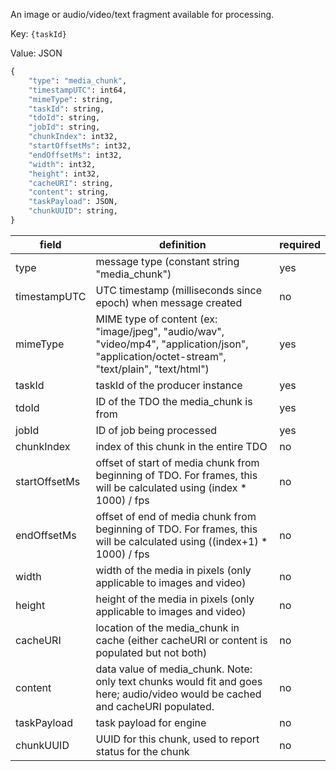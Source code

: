 <!-- markdownlint-disable first-line-h1 -->

An image or audio/video/text fragment available for processing.

Key: `{taskId}`

Value: JSON

```graphql schema
{
    "type": "media_chunk",
    "timestampUTC": int64,
    "mimeType": string,
    "taskId": string,
    "tdoId": string,
    "jobId": string,
    "chunkIndex": int32,
    "startOffsetMs": int32,
    "endOffsetMs": int32,
    "width": int32,
    "height": int32,
    "cacheURI": string,
    "content": string,
    "taskPayload": JSON,
    "chunkUUID": string,
}
```

| field | definition | required |
| ----- | ---------- | -------- |
| type | message type (constant string "media_chunk") | yes |
| timestampUTC| UTC timestamp (milliseconds since epoch) when message created | no |
| mimeType |MIME type of content (ex: "image/jpeg", "audio/wav", "video/mp4", "application/json", "application/octet-stream", "text/plain", "text/html") | yes |
| taskId | taskId of the producer instance | yes |
| tdoId | ID of the TDO the media_chunk is from | yes |
| jobId | ID of job being processed | yes |
| chunkIndex | index of this chunk in the entire TDO | no |
| startOffsetMs | offset of start of media chunk from beginning of TDO. For frames, this will be calculated using (index * 1000) / fps | no |
| endOffsetMs | offset of end of media chunk from beginning of TDO. For frames, this will be calculated using ((index+1) * 1000) / fps | no |
| width | width of the media in pixels (only applicable to images and video) | no |
| height | height of the media in pixels (only applicable to images and video) | no |
| cacheURI | location of the media_chunk in cache (either cacheURI or content is populated but not both) | no |
| content | data value of media_chunk. Note: only text chunks would fit and goes here; audio/video would be cached and cacheURI populated. | no |
| taskPayload | task payload for engine | no |
| chunkUUID | UUID for this chunk, used to report status for the chunk  | no |
